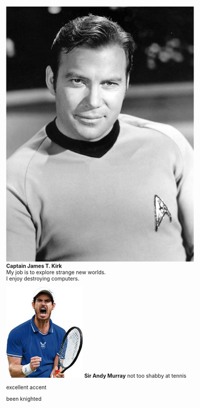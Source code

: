 ![James T. Kirk](../img/kirk.jpeg)
__Captain James T. Kirk__    
My job is to explore strange new worlds.   
I enjoy destroying computers.    

![Andy Murray](../img/andy.jpeg)
__Sir Andy Murray__
not too shabby at tennis 


excellent accent 


been knighted 
